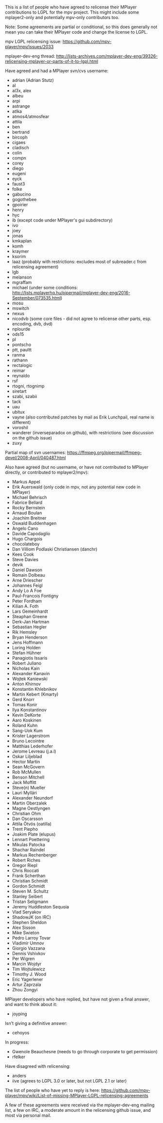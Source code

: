 This is a list of people who have agreed to relicense their MPlayer contributions to LGPL for the mpv project.  This might include some mplayer2-only and potentially mpv-only contributors too.

Note: Some agreements are partial or conditional, so this does generally not mean you can take their MPlayer code and change the license to LGPL.

mpv LGPL relicensing issue: https://github.com/mpv-player/mpv/issues/2033

mplayer-dev-eng thread: http://lists-archives.com/mplayer-dev-eng/39326-relicensing-mplayer-or-parts-of-it-to-lgpl.html

Have agreed and had a MPlayer svn/cvs username:
- adrian (Adrian Stutz)
- al
- al3x, alex
- albeu
- arpi
- astrange
- atlka
- atmos4/atmosfear
- attila
- ben
- bertrand
- bircoph
- cigaes
- cladisch
- colin
- compn
- corey
- diego
- eugeni
- eyck
- faust3
- folke
- gabucino
- gogothebee
- gpoirier
- henry
- hyc
- ib (except code under MPlayer's gui subdirectory)
- ivo
- joey
- jonas
- kmkaplan
- komh
- kraymer
- ksorim
- laaz (probably with restrictions: excludes most of subreader.c from relicensing agreement)
- lgb
- melanson
- mgraffam
- michael (under some conditions: http://lists.mplayerhq.hu/pipermail/mplayer-dev-eng/2016-September/073535.html)
- mosu
- mswitch
- nexus
- nicodvb (some core files - did not agree to relicense other parts, esp. encoding, dvb, dvd)
- nplourde
- ods15
- pl
- pontscho
- ptt, paultt
- ranma
- rathann
- rectalogic
- reimar
- reynaldo
- rsf
- rtogni, rtognimp
- siretart
- szabi, szabii
- tack
- uau
- ubitux
- vayne (also contributed patches by mail as Erik Lunchpail, real name is different)
- voroshil
- wanderer (inverseparadox on github), with restrictions (see discussion on the github issue)
- zuxy

Partial map of svn usernames: https://ffmpeg.org/pipermail/ffmpeg-devel/2008-April/040487.html

Also have agreed (but no username, or have not contributed to MPlayer directly, or contributed to mplayer2/mpv):
- Markus Appel
- Erik Auerswald (only code in mpv, not any potential new code in MPlayer)
- Michael Behrisch
- Fabrice Bellard
- Rocky Bernstein
- Arnaud Boulan
- Joachim Breitner
- Oswald Buddenhagen
- Angelo Cano
- Davide Capodaglio
- Hugo Chargois
- chocolateboy
- Dan Villiom Podlaski Christiansen (danchr)
- Kees Cook
- Steve Davies
- devik
- Daniel Dawson
- Romain Dolbeau
- Arne Driescher
- Johannes Feigl
- Andy Lo A Foe
- Paul-Francois Fontigny
- Peter Fordham
- Kilian A. Foth
- Lars Gemeinhardt
- Steaphan Greene
- Derk-Jan Hartman
- Sebastian Hegler
- Rik Hemsley
- Bryan Henderson
- Jens Hoffmann
- Loring Holden
- Stefan Hühner
- Panagiotis Issaris
- Robert Juliano
- Nicholas Kain
- Alexander Kanavin
- Wojtek Kaniewski
- Anton Khirnov
- Konstantin Khlebnikov 
- Martin Kebert (Kmarty)
- Gerd Knorr
- Tomas Konir
- Ilya Konstantinov
- Kevin DeKorte
- Aaro Koskinen
- Roland Kuhn
- Sang-Uok Kum
- Krister Lagerstrom
- Bruno Lecointre
- Matthias Lederhofer
- Jerome Levreau (j.a.l)
- Oskar Liljeblad
- Hector Martin
- Sean McGovern
- Rob McMullen
- Benson Mitchell
- Jack Moffitt
- Steve(n) Mueller
- Lauri Mylläri
- Alexander Neundorf
- Martin Oberzalek
- Magne Oestlyngen
- Christian Ohm
- Dan Oscarsson
- Attila Ötvös (oatilla)
- Trent Piepho
- Joakim Plate (elupus)
- Lennart Poettering
- Mikulas Patocka
- Shachar Raindel
- Markus Rechenberger
- Robert Riches
- Gregor Riepl
- Chris Roccati
- Frank Scherthan
- Christian Schmidt
- Gordon Schmidt
- Steven M. Schultz
- Stanley Seibert
- Tristan Seligmann
- Jeremy Huddleston Sequoia
- Vlad Seryakov
- ShadowJK (on IRC)
- Stephen Sheldon
- Alex Sisson
- Mike Swieton
- Pedro Larroy Tovar
- Vladimir Umnov
- Giorgio Vazzana
- Dennis Vshivkov
- Per Wigren
- Marcin Wojdyr
- Tim Wojtulewicz
- Timothy J. Wood
- Eric Yagerlener
- Artur Zaprzala
- Zhou Zongyi

MPlayer developers who have replied, but have not given a final answer, and want to think about it:
- joyping

Isn't giving a definitive answer:
- cehoyos

In progress:
- Gwenole Beauchesne (needs to go through corporate to get permission)
- rfelker

Have disagreed with relicensing:
- anders
- iive (agrees to LGPL 3.0 or later, but not LGPL 2.1 or later)

The list of people who have yet to reply is here: https://github.com/mpv-player/mpv/wiki/List-of-missing-MPlayer-LGPL-relicensing-agreements

A few of these agreements were received via the mplayer-dev-eng mailing list, a few on IRC, a moderate amount in the relicensing github issue, and most via personal mail.
